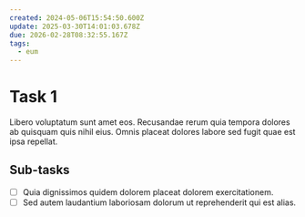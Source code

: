 ```yaml
---
created: 2024-05-06T15:54:50.600Z
update: 2025-03-30T14:01:03.678Z
due: 2026-02-28T08:32:55.167Z
tags:
  - eum
---
```


# Task 1

Libero voluptatum sunt amet eos. Recusandae rerum quia tempora dolores ab quisquam quis nihil eius. Omnis placeat dolores labore sed fugit quae est ipsa repellat.

## Sub-tasks

- [ ] Quia dignissimos quidem dolorem placeat dolorem exercitationem.
- [ ] Sed autem laudantium laboriosam dolorum ut reprehenderit qui est alias.
